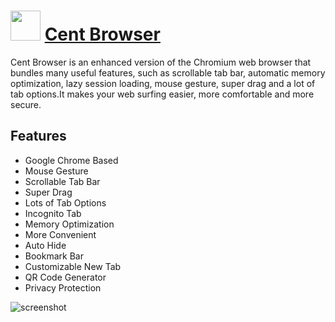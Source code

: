 # <img src="https://cdn.rawgit.com/JourneyOver/chocolatey-packages/475edf21f7a9a51c8bc5aabfb123bd8e41101f73/icons/centbrowser.png" width="48" height="48"/> [Cent Browser](https://chocolatey.org/packages/CentBrowser)

Cent Browser is an enhanced version of the Chromium web browser that bundles many useful features, such as scrollable tab bar, automatic memory optimization, lazy session loading, mouse gesture, super drag and a lot of tab options.It makes your web surfing easier, more comfortable and more secure.

## Features
* Google Chrome Based
* Mouse Gesture
* Scrollable Tab Bar
* Super Drag
* Lots of Tab Options
* Incognito Tab
* Memory Optimization
* More Convenient
* Auto Hide
* Bookmark Bar
* Customizable New Tab
* QR Code Generator
* Privacy Protection

![screenshot](https://raw.githubusercontent.com/JourneyOver/chocolatey-packages/master/readme_imgs/centbrowser.png)